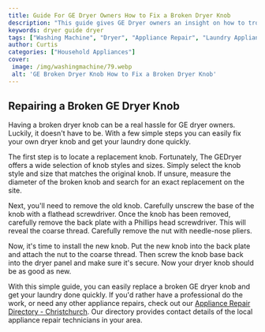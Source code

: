 ```yaml
---
title: Guide For GE Dryer Owners How to Fix a Broken Dryer Knob
description: "This guide gives GE Dryer owners an insight on how to troubleshoot and fix a broken dryer knob Dont let a broken knob stop you from achieving the perfect dry"
keywords: dryer guide dryer
tags: ["Washing Machine", "Dryer", "Appliance Repair", "Laundry Appliances", "Appliance Guide"]
author: Curtis
categories: ["Household Appliances"]
cover: 
 image: /img/washingmachine/79.webp
 alt: 'GE Broken Dryer Knob How to Fix a Broken Dryer Knob'
---
```

## Repairing a Broken GE Dryer Knob

Having a broken dryer knob can be a real hassle for GE dryer owners. Luckily, it doesn't have to be. With a few simple steps you can easily fix your own dryer knob and get your laundry done quickly.

The first step is to locate a replacement knob. Fortunately, The GEDryer offers a wide selection of knob styles and sizes. Simply select the knob style and size that matches the original knob. If unsure, measure the diameter of the broken knob and search for an exact replacement on the site.

Next, you'll need to remove the old knob. Carefully unscrew the base of the knob with a flathead screwdriver. Once the knob has been removed, carefully remove the back plate with a Phillips head screwdriver. This will reveal the coarse thread. Carefully remove the nut with needle-nose pliers.

Now, it's time to install the new knob. Put the new knob into the back plate and attach the nut to the coarse thread. Then screw the knob base back into the dryer panel and make sure it's secure. Now your dryer knob should be as good as new.

With this simple guide, you can easily replace a broken GE dryer knob and get your laundry done quickly. If you'd rather have a professional do the work, or need any other appliance repairs, check out our [Appliance Repair Directory - Christchurch](./pages/appliance-repair-technicians/new-zealand/christchurch). Our directory provides contact details of the local appliance repair technicians in your area.

